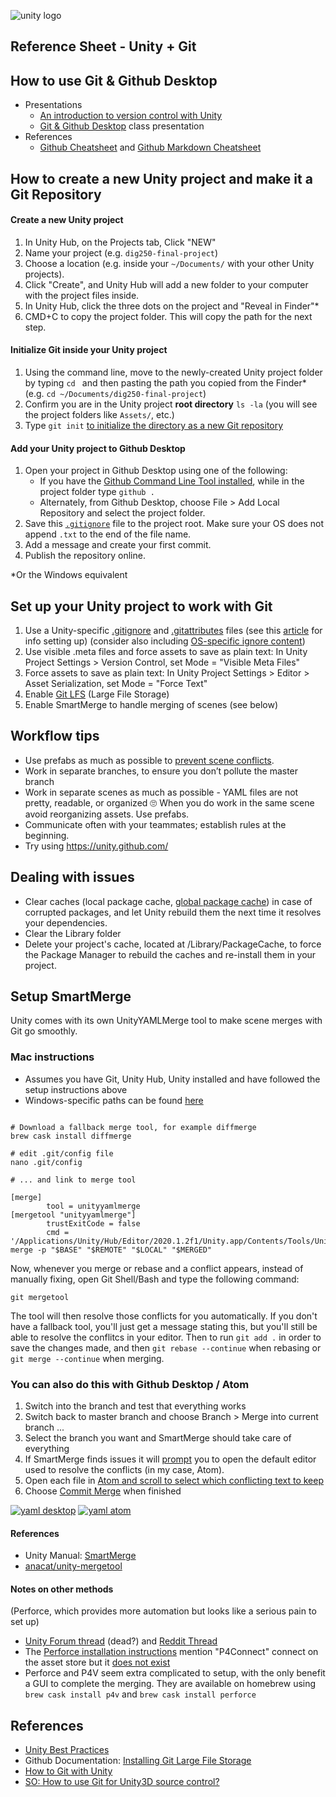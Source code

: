 

![unity logo](images/unity-logo-293w.png)

## Reference Sheet - Unity + Git




## How to use Git & Github Desktop

- Presentations
	- [An introduction to version control with Unity](https://docs.google.com/presentation/d/1phoKp9d7BjhM0scs78rim6DtcUGoJAy4L31eDrR3zGE/edit#slide=id.g9b165dbc7b_0_0)
	- [Git & Github Desktop](https://docs.google.com/presentation/d/1vtK6LoqwF4rQQZZy-ovuEgsYUwwMRXsqDVMOjAPSBt0/edit#slide=id.g9125938793_0_11) class presentation
- References
	- [Github Cheatsheet](https://github.github.com/training-kit/downloads/github-git-cheat-sheet.pdf) and [Github Markdown Cheatsheet](https://guides.github.com/pdfs/markdown-cheatsheet-online.pdf)



## How to create a new Unity project and make it a Git Repository

#### Create a new Unity project

1. In Unity Hub, on the Projects tab, Click "NEW"
1. Name your project (e.g. `dig250-final-project`)
1. Choose a location (e.g. inside your `~/Documents/` with your other Unity projects).
1. Click "Create", and Unity Hub will add a new folder to your computer with the project files inside.
1. In Unity Hub, click the three dots on the project and "Reveal in Finder"*
1. CMD+C to copy the project folder. This will copy the path for the next step.

#### Initialize Git inside your Unity project

1. Using the command line, move to the newly-created Unity project folder by typing `cd ` and then pasting the path you copied from the Finder* (e.g. `cd ~/Documents/dig250-final-project`)
1. Confirm you are in the Unity project **root directory** `ls -la` (you will see the project folders like `Assets/`, etc.)
1. Type `git init` [to initialize the directory as a new Git repository](https://docs.google.com/presentation/d/1vtK6LoqwF4rQQZZy-ovuEgsYUwwMRXsqDVMOjAPSBt0/edit#slide=id.ga9a9dc793f_0_0)

#### Add your Unity project to Github Desktop

1. Open your project in Github Desktop using one of the following:
	- If you have the [Github Command Line Tool installed](https://docs.github.com/en/desktop/installing-and-configuring-github-desktop/launching-github-desktop-from-the-command-line), while in the project folder type `github .`
	- Alternately, from Github Desktop, choose File > Add Local Repository and select the project folder.
1. Save this [`.gitignore`](https://www.gitignore.io/api/unity,macos,windows) file to the project root. Make sure your OS does not append `.txt` to the end of the file name.
1. Add a message and create your first commit.
1. Publish the repository online.



*Or the Windows equivalent


## Set up your Unity project to work with Git

1. Use a Unity-specific [.gitignore](https://github.com/github/gitignore/blob/master/Unity.gitignore) and [.gitattributes](https://gist.github.com/FullStackForger/fe2b3da81e60337757fe82d74ebf7d7a) files (see this [article](https://thoughtbot.com/blog/how-to-git-with-unity) for info setting up) (consider also including [OS-specific ignore content](https://www.gitignore.io/api/unity,macos,windows))
1. Use visible .meta files and force assets to save as plain text: In Unity Project Settings > Version Control, set Mode = "Visible Meta Files"
1. Force assets to save as plain text: In Unity Project Settings > Editor > Asset Serialization, set Mode = "Force Text"
1. Enable [Git LFS](https://git-lfs.github.com/) (Large File Storage)
1. Enable SmartMerge to handle merging of scenes (see below)


## Workflow tips

- Use prefabs as much as possible to [prevent scene conflicts](https://medium.com/helloiconic/5-must-read-tips-to-use-git-with-unity-e8a308aa83a4).
- Work in separate branches, to ensure you don’t pollute the master branch
- Work in separate scenes as much as possible - YAML files are not pretty, readable, or organized 🙄 When you do work in the same scene avoid reorganizing assets. Use prefabs.
- Communicate often with your teammates; establish rules at the beginning.
- Try using https://unity.github.com/


## Dealing with issues
- Clear caches (local package cache, [global package cache](https://docs.unity3d.com/Manual/upm-cache.html)) in case of corrupted packages, and let Unity rebuild them the next time it resolves your dependencies.
- Clear the Library folder
- Delete your project's cache, located at <project path>/Library/PackageCache, to force the Package Manager to rebuild the caches and re-install them in your project.





## Setup SmartMerge

Unity comes with its own UnityYAMLMerge tool to make scene merges with Git go smoothly.

### Mac instructions

- Assumes you have Git, Unity Hub, Unity <version> installed and have followed the setup instructions above
- Windows-specific paths can be found [here](https://github.com/anacat/unity-mergetool)

```

# Download a fallback merge tool, for example diffmerge
brew cask install diffmerge

# edit .git/config file
nano .git/config

# ... and link to merge tool

[merge]
        tool = unityyamlmerge
[mergetool "unityyamlmerge"]
        trustExitCode = false
        cmd = '/Applications/Unity/Hub/Editor/2020.1.2f1/Unity.app/Contents/Tools/UnityYAMLMerge' merge -p "$BASE" "$REMOTE" "$LOCAL" "$MERGED"

```

Now, whenever you merge or rebase and a conflict appears, instead of manually fixing, open Git Shell/Bash and type the following command:
```
git mergetool
```
The tool will then resolve those conflicts for you automatically. If you don't have a fallback tool, you'll just get a message stating this, but you'll still be able to resolve the conflitcs in your editor. Then to run `git add .` in order to save the changes made, and then `git rebase --continue` when rebasing or `git merge --continue` when merging.


### You can also do this with Github Desktop / Atom

1. Switch into the branch and test that everything works
1. Switch back to master branch and choose Branch > Merge into current branch ...
1. Select the branch you want and SmartMerge should take care of everything
1. If SmartMerge finds issues it will [prompt](images/git-resolve-yaml-desktop.png) you to open the default editor used to resolve the conflicts (in my case, Atom).
1. Open each file in [Atom and scroll to select which conflicting text to keep]((images/git-resolve-yaml-atom.png))
1. Choose [Commit Merge](images/git-resolve-yaml-desktop.png) when finished

[![yaml desktop](images/git-resolve-yaml-desktop-400w.png)](images/git-resolve-yaml-desktop.png)
[![yaml atom](images/git-resolve-yaml-atom-400w.png)](images/git-resolve-yaml-atom.png)


#### References

- Unity Manual: [SmartMerge](https://docs.unity3d.com/Manual/SmartMerge.html)
- [anacat/unity-mergetool](https://github.com/anacat/unity-mergetool)



#### Notes on other methods

(Perforce, which provides more automation but looks like a serious pain to set up)

- [Unity Forum thread](https://forum.unity.com/threads/smart-merge-not-working.315903/) (dead?) and [Reddit Thread](https://www.reddit.com/r/Unity3D/comments/39bdq5/how_to_solve_scene_conflicts_with_unitys_smart/)
- The [Perforce installation instructions](https://www.perforce.com/video-tutorials/vcs/installing-and-configuring-p4connect-unity) mention "P4Connect" connect on the asset store
but it [does not exist](https://assetstore.unity.com/?q=P4Connect&orderBy=1)
- Perforce and P4V seem extra complicated to setup, with the only benefit a GUI to complete the merging. They are available on homebrew using `brew cask install p4v` and `brew cask install perforce`





## References

- [Unity Best Practices](https://github.com/jaayap/Unity_Best_Practices/blob/master/En/Versioning.md/#versioning--git--unity)
- Github Documentation: [Installing Git Large File Storage
](https://docs.github.com/en/free-pro-team@latest/github/managing-large-files/installing-git-large-file-storage)
- [How to Git with Unity](https://thoughtbot.com/blog/how-to-git-with-unity)
- [SO: How to use Git for Unity3D source control?](https://stackoverflow.com/questions/18225126/how-to-use-git-for-unity3d-source-control)
